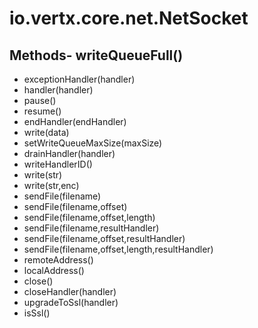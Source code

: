 # io.vertx.core.net.NetSocket
## Methods- writeQueueFull()
- exceptionHandler(handler)
- handler(handler)
- pause()
- resume()
- endHandler(endHandler)
- write(data)
- setWriteQueueMaxSize(maxSize)
- drainHandler(handler)
- writeHandlerID()
- write(str)
- write(str,enc)
- sendFile(filename)
- sendFile(filename,offset)
- sendFile(filename,offset,length)
- sendFile(filename,resultHandler)
- sendFile(filename,offset,resultHandler)
- sendFile(filename,offset,length,resultHandler)
- remoteAddress()
- localAddress()
- close()
- closeHandler(handler)
- upgradeToSsl(handler)
- isSsl()
